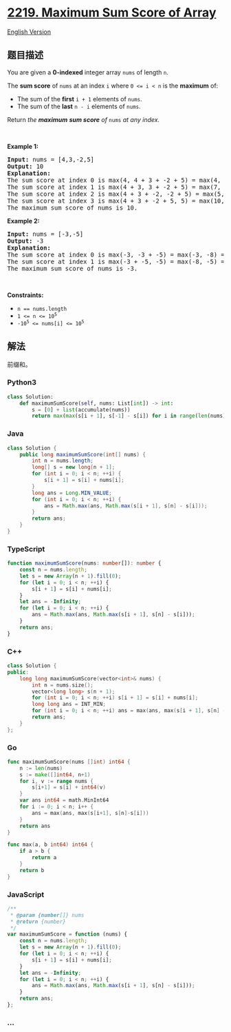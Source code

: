 # [2219. Maximum Sum Score of Array](https://leetcode-cn.com/problems/maximum-sum-score-of-array)

[English Version](/solution/2200-2299/2219.Maximum%20Sum%20Score%20of%20Array/README_EN.md)

## 题目描述

<!-- 这里写题目描述 -->

<p>You are given a <strong>0-indexed</strong> integer array <code>nums</code> of length <code>n</code>.</p>

<p>The <strong>sum </strong><strong>score</strong> of <code>nums</code> at an index <code>i</code> where <code>0 &lt;= i &lt; n</code> is the <strong>maximum</strong> of:</p>

<ul>
	<li>The sum of the <strong>first</strong> <code>i + 1</code> elements of <code>nums</code>.</li>
	<li>The sum of the <strong>last</strong> <code>n - i</code> elements of <code>nums</code>.</li>
</ul>

<p>Return <em>the <strong>maximum</strong> <strong>sum </strong><strong>score</strong> of </em><code>nums</code><em> at any index.</em></p>

<p>&nbsp;</p>
<p><strong>Example 1:</strong></p>

<pre>
<strong>Input:</strong> nums = [4,3,-2,5]
<strong>Output:</strong> 10
<strong>Explanation:</strong>
The sum score at index 0 is max(4, 4 + 3 + -2 + 5) = max(4, 10) = 10.
The sum score at index 1 is max(4 + 3, 3 + -2 + 5) = max(7, 6) = 7.
The sum score at index 2 is max(4 + 3 + -2, -2 + 5) = max(5, 3) = 5.
The sum score at index 3 is max(4 + 3 + -2 + 5, 5) = max(10, 5) = 10.
The maximum sum score of nums is 10.
</pre>

<p><strong>Example 2:</strong></p>

<pre>
<strong>Input:</strong> nums = [-3,-5]
<strong>Output:</strong> -3
<strong>Explanation:</strong>
The sum score at index 0 is max(-3, -3 + -5) = max(-3, -8) = -3.
The sum score at index 1 is max(-3 + -5, -5) = max(-8, -5) = -5.
The maximum sum score of nums is -3.
</pre>

<p>&nbsp;</p>
<p><strong>Constraints:</strong></p>

<ul>
	<li><code>n == nums.length</code></li>
	<li><code>1 &lt;= n &lt;= 10<sup>5</sup></code></li>
	<li><code>-10<sup>5</sup> &lt;= nums[i] &lt;= 10<sup>5</sup></code></li>
</ul>

## 解法

<!-- 这里可写通用的实现逻辑 -->

前缀和。

<!-- tabs:start -->

### **Python3**

<!-- 这里可写当前语言的特殊实现逻辑 -->

```python
class Solution:
    def maximumSumScore(self, nums: List[int]) -> int:
        s = [0] + list(accumulate(nums))
        return max(max(s[i + 1], s[-1] - s[i]) for i in range(len(nums)))
```

### **Java**

<!-- 这里可写当前语言的特殊实现逻辑 -->

```java
class Solution {
    public long maximumSumScore(int[] nums) {
        int n = nums.length;
        long[] s = new long[n + 1];
        for (int i = 0; i < n; ++i) {
            s[i + 1] = s[i] + nums[i];
        }
        long ans = Long.MIN_VALUE;
        for (int i = 0; i < n; ++i) {
            ans = Math.max(ans, Math.max(s[i + 1], s[n] - s[i]));
        }
        return ans;
    }
}
```

### **TypeScript**

```ts
function maximumSumScore(nums: number[]): number {
    const n = nums.length;
    let s = new Array(n + 1).fill(0);
    for (let i = 0; i < n; ++i) {
        s[i + 1] = s[i] + nums[i];
    }
    let ans = -Infinity;
    for (let i = 0; i < n; ++i) {
        ans = Math.max(ans, Math.max(s[i + 1], s[n] - s[i]));
    }
    return ans;
}
```

### **C++**

```cpp
class Solution {
public:
    long long maximumSumScore(vector<int>& nums) {
        int n = nums.size();
        vector<long long> s(n + 1);
        for (int i = 0; i < n; ++i) s[i + 1] = s[i] + nums[i];
        long long ans = INT_MIN;
        for (int i = 0; i < n; ++i) ans = max(ans, max(s[i + 1], s[n] - s[i]));
        return ans;
    }
};
```

### **Go**

```go
func maximumSumScore(nums []int) int64 {
	n := len(nums)
	s := make([]int64, n+1)
	for i, v := range nums {
		s[i+1] = s[i] + int64(v)
	}
	var ans int64 = math.MinInt64
	for i := 0; i < n; i++ {
		ans = max(ans, max(s[i+1], s[n]-s[i]))
	}
	return ans
}

func max(a, b int64) int64 {
	if a > b {
		return a
	}
	return b
}
```

### **JavaScript**

```js
/**
 * @param {number[]} nums
 * @return {number}
 */
var maximumSumScore = function (nums) {
    const n = nums.length;
    let s = new Array(n + 1).fill(0);
    for (let i = 0; i < n; ++i) {
        s[i + 1] = s[i] + nums[i];
    }
    let ans = -Infinity;
    for (let i = 0; i < n; ++i) {
        ans = Math.max(ans, Math.max(s[i + 1], s[n] - s[i]));
    }
    return ans;
};
```

### **...**

```

```

<!-- tabs:end -->

